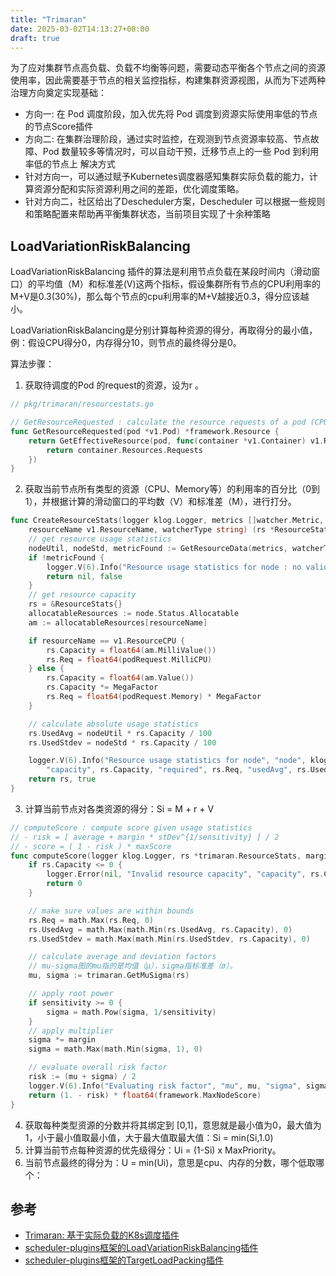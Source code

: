 ```yaml
---
title: "Trimaran"
date: 2025-03-02T14:13:27+08:00
draft: true
---
```




为了应对集群节点高负载、负载不均衡等问题，需要动态平衡各个节点之间的资源使用率，因此需要基于节点的相关监控指标，构建集群资源视图，从而为下述两种治理方向奠定实现基础：

- 方向一: 在 Pod 调度阶段，加入优先将 Pod 调度到资源实际使用率低的节点的节点Score插件
- 方向二: 在集群治理阶段，通过实时监控，在观测到节点资源率较高、节点故障、Pod 数量较多等情况时，可以自动干预，迁移节点上的一些 Pod 到利用率低的节点上
解决方式
- 针对方向一，可以通过赋予Kubernetes调度器感知集群实际负载的能力，计算资源分配和实际资源利用之间的差距，优化调度策略。
- 针对方向二，社区给出了Descheduler方案，Descheduler 可以根据一些规则和策略配置来帮助再平衡集群状态，当前项目实现了十余种策略



## LoadVariationRiskBalancing
LoadVariationRiskBalancing 插件的算法是利用节点负载在某段时间内（滑动窗口）的平均值（M）和标准差(V)这两个指标，假设集群所有节点的CPU利用率的M+V是0.3(30%)，那么每个节点的cpu利用率的M+V越接近0.3，得分应该越小。

LoadVariationRiskBalancing是分别计算每种资源的得分，再取得分的最小值，例：假设CPU得分0，内存得分10，则节点的最终得分是0。


算法步骤：

1. 获取待调度的Pod 的request的资源，设为r 。
```go
// pkg/trimaran/resourcestats.go

// GetResourceRequested : calculate the resource requests of a pod (CPU and Memory)
func GetResourceRequested(pod *v1.Pod) *framework.Resource {
	return GetEffectiveResource(pod, func(container *v1.Container) v1.ResourceList {
		return container.Resources.Requests
	})
}

```
2. 获取当前节点所有类型的资源（CPU、Memory等）的利用率的百分比（0到1），并根据计算的滑动窗口的平均数（V）和标准差（M），进行打分。
```go
func CreateResourceStats(logger klog.Logger, metrics []watcher.Metric, node *v1.Node, podRequest *framework.Resource,
	resourceName v1.ResourceName, watcherType string) (rs *ResourceStats, isValid bool) {
	// get resource usage statistics
	nodeUtil, nodeStd, metricFound := GetResourceData(metrics, watcherType)
	if !metricFound {
		logger.V(6).Info("Resource usage statistics for node : no valid data", "node", klog.KObj(node))
		return nil, false
	}
	// get resource capacity
	rs = &ResourceStats{}
	allocatableResources := node.Status.Allocatable
	am := allocatableResources[resourceName]

	if resourceName == v1.ResourceCPU {
		rs.Capacity = float64(am.MilliValue())
		rs.Req = float64(podRequest.MilliCPU)
	} else {
		rs.Capacity = float64(am.Value())
		rs.Capacity *= MegaFactor
		rs.Req = float64(podRequest.Memory) * MegaFactor
	}

	// calculate absolute usage statistics
	rs.UsedAvg = nodeUtil * rs.Capacity / 100
	rs.UsedStdev = nodeStd * rs.Capacity / 100

	logger.V(6).Info("Resource usage statistics for node", "node", klog.KObj(node), "resource", resourceName,
		"capacity", rs.Capacity, "required", rs.Req, "usedAvg", rs.UsedAvg, "usedStdev", rs.UsedStdev)
	return rs, true
}
```
3. 计算当前节点对各类资源的得分：Si = M + r + V 
```go
// computeScore : compute score given usage statistics
// - risk = [ average + margin * stDev^{1/sensitivity} ] / 2
// - score = ( 1 - risk ) * maxScore
func computeScore(logger klog.Logger, rs *trimaran.ResourceStats, margin float64, sensitivity float64) float64 {
	if rs.Capacity <= 0 {
		logger.Error(nil, "Invalid resource capacity", "capacity", rs.Capacity)
		return 0
	}

	// make sure values are within bounds
	rs.Req = math.Max(rs.Req, 0)
	rs.UsedAvg = math.Max(math.Min(rs.UsedAvg, rs.Capacity), 0)
	rs.UsedStdev = math.Max(math.Min(rs.UsedStdev, rs.Capacity), 0)

	// calculate average and deviation factors
	// mu-sigma图的mu指的是均值（μ），sigma指标准差（σ）。
	mu, sigma := trimaran.GetMuSigma(rs)

	// apply root power
	if sensitivity >= 0 {
		sigma = math.Pow(sigma, 1/sensitivity)
	}
	// apply multiplier
	sigma *= margin
	sigma = math.Max(math.Min(sigma, 1), 0)

	// evaluate overall risk factor
	risk := (mu + sigma) / 2
	logger.V(6).Info("Evaluating risk factor", "mu", mu, "sigma", sigma, "margin", margin, "sensitivity", sensitivity, "risk", risk)
	return (1. - risk) * float64(framework.MaxNodeScore)
}

```
4. 获取每种类型资源的分数并将其绑定到 [0,1]，意思就是最小值为0，最大值为1，小于最小值取最小值，大于最大值取最大值：Si = min(Si,1.0)
5. 计算当前节点每种资源的优先级得分：Ui = (1-Si) x MaxPriority。
6. 当前节点最终的得分为：U = min(Ui)，意思是cpu、内存的分数，哪个低取哪个：



## 参考
- [Trimaran: 基于实际负载的K8s调度插件](https://zhuanlan.zhihu.com/p/595564563)
- [scheduler-plugins框架的LoadVariationRiskBalancing插件](https://wujiuye.com/article/085456ac59254f3592e81f6e3acc8c9f)
- [scheduler-plugins框架的TargetLoadPacking插件](https://wujiuye.com/article/13bed766a9174e27bb2a95afcee5a790)